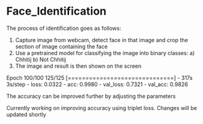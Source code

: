 # Face_Identification

The process of identification goes as follows:
1. Capture image from webcam, detect face in that image and crop the section of image containing the face
2. Use a pretrained model for classifying the image into binary classes: a) Chhitij b) Not Chhitij
3. The image and result is then shown on the screen

Epoch 100/100
125/125 [==============================] - 317s 3s/step - loss: 0.0322 - acc: 0.9980 - val_loss: 0.7321 - val_acc: 0.9826


The accuracy can be improved further by adjusting the parameters

Currently working on improving accuracy using triplet loss. Changes will be updated shortly

